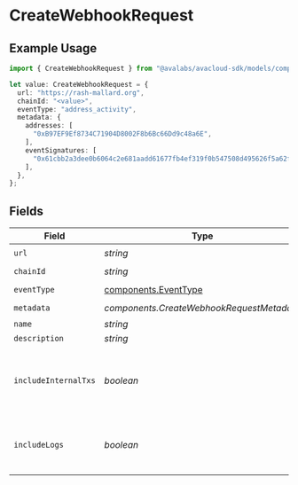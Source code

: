 # CreateWebhookRequest

## Example Usage

```typescript
import { CreateWebhookRequest } from "@avalabs/avacloud-sdk/models/components";

let value: CreateWebhookRequest = {
  url: "https://rash-mallard.org",
  chainId: "<value>",
  eventType: "address_activity",
  metadata: {
    addresses: [
      "0xB97EF9Ef8734C71904D8002F8b6Bc66Dd9c48a6E",
    ],
    eventSignatures: [
      "0x61cbb2a3dee0b6064c2e681aadd61677fb4ef319f0b547508d495626f5a62f64",
    ],
  },
};
```

## Fields

| Field                                                        | Type                                                         | Required                                                     | Description                                                  |
| ------------------------------------------------------------ | ------------------------------------------------------------ | ------------------------------------------------------------ | ------------------------------------------------------------ |
| `url`                                                        | *string*                                                     | :heavy_check_mark:                                           | N/A                                                          |
| `chainId`                                                    | *string*                                                     | :heavy_check_mark:                                           | N/A                                                          |
| `eventType`                                                  | [components.EventType](../../models/components/eventtype.md) | :heavy_check_mark:                                           | N/A                                                          |
| `metadata`                                                   | *components.CreateWebhookRequestMetadata*                    | :heavy_check_mark:                                           | N/A                                                          |
| `name`                                                       | *string*                                                     | :heavy_minus_sign:                                           | N/A                                                          |
| `description`                                                | *string*                                                     | :heavy_minus_sign:                                           | N/A                                                          |
| `includeInternalTxs`                                         | *boolean*                                                    | :heavy_minus_sign:                                           | Whether to include traces in the webhook payload.            |
| `includeLogs`                                                | *boolean*                                                    | :heavy_minus_sign:                                           | Whether to include logs in the webhook payload.              |